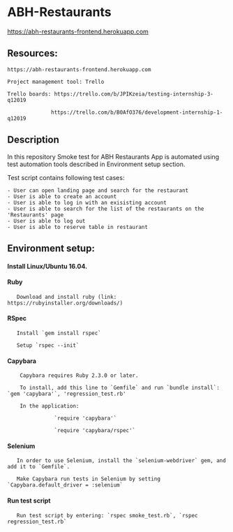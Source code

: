 # ABH-Restaurants
https://abh-restaurants-frontend.herokuapp.com
## Resources:

    https://abh-restaurants-frontend.herokuapp.com

    Project management tool: Trello

    Trello boards: https://trello.com/b/JPIKzeia/testing-internship-3-q12019
    
                  https://trello.com/b/B0AfO376/development-internship-1-q12019
    
## Description

In this repository Smoke test for ABH Restaurants App is automated using test automation tools described in Environment setup section.

Test script contains following test cases: 

    - User can open landing page and search for the restaurant 
    - User is able to create an account
    - User is able to log in with an exisisting account
    - User is able to search for the list of the restaurants on the 'Restaurants' page
    - User is able to log out
    - User is able to reserve table in restaurant


## Environment setup: 

#### Install Linux/Ubuntu 16.04.

#### Ruby  
          
       Download and install ruby (link: https://rubyinstaller.org/downloads/)

#### RSpec

       Install `gem install rspec`

       Setup `rspec --init`
       
#### Capybara 
            
        Capybara requires Ruby 2.3.0 or later. 

        To install, add this line to `Gemfile` and run `bundle install`:  `gem 'capybara'`, 'regression_test.rb'

        In the application:

                   `require 'capybara'`
                   
                   `require 'capybara/rspec'`


#### Selenium
     
       In order to use Selenium, install the `selenium-webdriver` gem, and add it to `Gemfile`.
       
       Make Capybara run tests in Selenium by setting `Capybara.default_driver = :selenium`
       
              
          
#### Run test script

       Run test script by entering: `rspec smoke_test.rb`, `rspec regression_test.rb`
